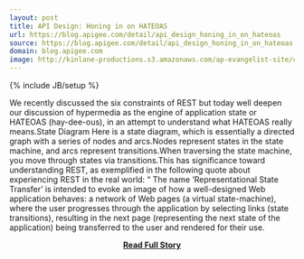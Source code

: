 ```yaml
---
layout: post
title: API Design: Honing in on HATEOAS
url: https://blog.apigee.com/detail/api_design_honing_in_on_hateoas
source: https://blog.apigee.com/detail/api_design_honing_in_on_hateoas
domain: blog.apigee.com
image: http://kinlane-productions.s3.amazonaws.com/ap-evangelist-site/curated/screenshots/10134_feeds_apigee_com.png
---
```

{% include JB/setup %}<p>We recently discussed the six constraints of REST but today well deepen our discussion of hypermedia as the engine of application state or HATEOAS (hay-dee-ous), in an attempt to understand what HATEOAS really means.State Diagram Here is a state diagram, which is essentially a directed graph with a series of nodes and arcs.Nodes represent states in the state machine, and arcs represent transitions.When traversing the state machine, you move through states via transitions.This has significance toward understanding REST, as exemplified in the following quote about experiencing REST in the real world: “ The name ‘Representational State Transfer’ is intended to evoke an image of how a well-designed Web application behaves: a network of Web pages (a virtual state-machine), where the user progresses through the application by selecting links (state transitions), resulting in the next page (representing the next state of the application) being transferred to the user and rendered for their use.</p>
<center><p><a href="https://blog.apigee.com/detail/api_design_honing_in_on_hateoas" style='padding:25px; font-sze:18px; font-weight: bold;'>Read Full Story</a></p></center>
